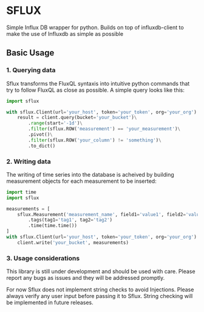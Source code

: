 # SFLUX

Simple Influx DB wrapper for python.
Builds on top of influxdb-client to make the use of Influxdb as simple as possible

## Basic Usage
### 1. Querying data
Sflux transforms the FluxQL syntaxis into intuitive python commands that try 
to follow FluxQL as close as possible. A simple query looks like this:

```python
import sflux

with sflux.Client(url='your_host', token='your_token', org='your_org') as client:
    result = client.query(bucket='your_bucket')\
        .range(start='-1d')\
        .filter(sflux.ROW('measurement') == 'your_measurement')\
        .pivot()\
        .filter(sflux.ROW('your_column') != 'something')\
        .to_dict()
```

### 2. Writing data
The writing of time series into the database is acheived by building measurement objects for each measurement to be
 inserted:

```python
import time
import sflux

measurements = [
    sflux.Measurement('measurement_name', field1='value1', field2='value2')
        .tags(tag1='tag1', tag2='tag2')
        .time(time.time())
]
with sflux.Client(url='your_host', token='your_token', org='your_org') as client:
    client.write('your_bucket', measurements)

```

### 3. Usage considerations
This library is still under development and should be used with care. Please report any bugs as
issues and they will be addressed promptly.

For now Sflux does not implement string checks to avoid Injections. Please always verify any user
input before passing it to Sflux. String checking will be implemented in future releases.